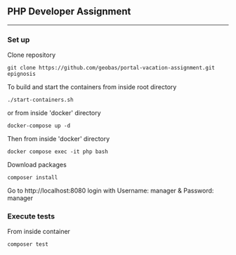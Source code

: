 ## PHP Developer Assignment

---

### Set up
Clone repository
```
git clone https://github.com/geobas/portal-vacation-assignment.git epignosis
```
To build and start the containers from inside root directory
```
./start-containers.sh 
```
or from inside 'docker' directory
```
docker-compose up -d
```
Then from inside 'docker' directory
```
docker compose exec -it php bash
```
Download packages
```
composer install
```
Go to http://localhost:8080 login with Username: manager & Password: manager

### Execute tests
From inside container
```
composer test
```
